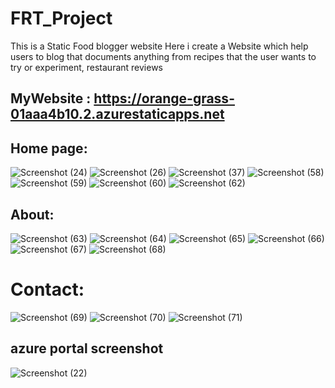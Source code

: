 # FRT_Project
This is a  Static Food blogger website
Here i create a Website which help users to blog that documents anything from recipes that the user wants to try or experiment, restaurant reviews

## MyWebsite : https://orange-grass-01aaa4b10.2.azurestaticapps.net


## Home page:


![Screenshot (24)](https://user-images.githubusercontent.com/102404293/195869737-ae30b2ec-6d0e-4983-82f2-b5be7ca27a3d.png)
![Screenshot (26)](https://user-images.githubusercontent.com/102404293/195869764-629044dd-ff30-4ba9-bab6-d39f81805a23.png)
![Screenshot (37)](https://user-images.githubusercontent.com/102404293/195869779-71ceedd0-182a-451e-8ea9-9fae826964a6.png)
![Screenshot (58)](https://user-images.githubusercontent.com/102404293/195869788-705a51a9-2028-4b4d-922d-f8fa112ab3a6.png)
![Screenshot (59)](https://user-images.githubusercontent.com/102404293/195869805-50b9f303-b560-47f7-94a7-8cb33d608242.png)
![Screenshot (60)](https://user-images.githubusercontent.com/102404293/195870011-ebb14e63-f3a0-4904-9a6f-177c8b15d46b.png)
![Screenshot (62)](https://user-images.githubusercontent.com/102404293/195870020-84f23838-6fd3-4914-9a99-4098238f969e.png)


## About:


![Screenshot (63)](https://user-images.githubusercontent.com/102404293/195870256-7fc0ca83-dceb-4448-a1d1-fe4de5c3132e.png)
![Screenshot (64)](https://user-images.githubusercontent.com/102404293/195870268-484ff047-2fa6-4b6f-bbe0-cb002aa00c51.png)
![Screenshot (65)](https://user-images.githubusercontent.com/102404293/195870272-74f38aa7-62ce-4bd7-ac98-7358aff16526.png)
![Screenshot (66)](https://user-images.githubusercontent.com/102404293/195870278-db87e0e1-b146-44a5-bdcb-86d392ec4e01.png)
![Screenshot (67)](https://user-images.githubusercontent.com/102404293/195870285-e0f2c595-fa74-4500-8c1a-d8d13bc6f6f5.png)
![Screenshot (68)](https://user-images.githubusercontent.com/102404293/195870290-04a409b1-53a6-40fb-b45b-468b8c40a9d7.png)


# Contact:


![Screenshot (69)](https://user-images.githubusercontent.com/102404293/195870543-e0007de3-46ee-42d5-abf8-dfed6f070bbf.png)
![Screenshot (70)](https://user-images.githubusercontent.com/102404293/195870573-f6720524-cd6e-4319-bdab-5bbd274ba196.png)
![Screenshot (71)](https://user-images.githubusercontent.com/102404293/195870590-4583ce5e-baf5-4a2f-9f99-5fbe36ada5d1.png)


## azure portal screenshot


![Screenshot (22)](https://user-images.githubusercontent.com/102404293/195870915-6b8e6b6a-1a33-4c3a-a3b6-94054aa75d47.png)




